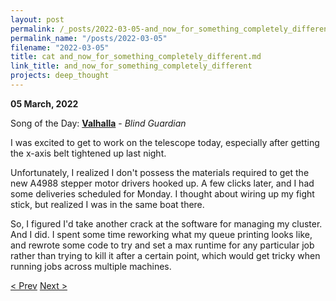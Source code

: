 ```yaml
---
layout: post
permalink: /_posts/2022-03-05-and_now_for_something_completely_different
permalink_name: "/posts/2022-03-05"
filename: "2022-03-05"
title: cat and_now_for_something_completely_different.md
link_title: and_now_for_something_completely_different
projects: deep_thought
---
```

**05 March, 2022**

Song of the Day: [**Valhalla**](https://youtu.be/CZ_VFJn2kJM) - *Blind Guardian*

I was excited to get to work on the telescope today, especially after getting the x-axis belt tightened up last night.

Unfortunately, I realized I don't possess the materials required to get the new A4988 stepper motor drivers hooked up. A few clicks later, and I had some deliveries scheduled for Monday. I thought about wiring up my fight stick, but realized I was in the same boat there.

So, I figured I'd take another crack at the software for managing my cluster. And I did. I spent some time reworking what my queue printing looks like, and rewrote some code to try and set a max runtime for any particular job rather than trying to kill it after a certain point, which would get tricky when running jobs across multiple machines.

[< Prev](/_posts/2022-03-04-break;)    [Next >](/_posts/2022-03-08-releasing_the_blue_smoke)
